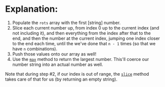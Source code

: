 # Explanation:
1. Populate the `rots` array with the first [string] number.
2. Slice each current number up, from index 0 up to the current index (and not including it), and then everything from the index after that to the end, and then the number at the current index, jumping one index closer to the end each time, until the we've done that `n - 1` times (so that we have `n` combinations).
3. Push those values onto our array as well!
4. Use the [`max`](https://developer.mozilla.org/en-US/docs/Web/JavaScript/Reference/Global_Objects/Math/max) method to return the largest number. This'll coerce our number string into an actual number as well.

Note that during step #2, if our index is out of range, the [`slice`](https://developer.mozilla.org/en-US/docs/Web/JavaScript/Reference/Global_Objects/String/slice) method takes care of that for us (by returning an empty string).